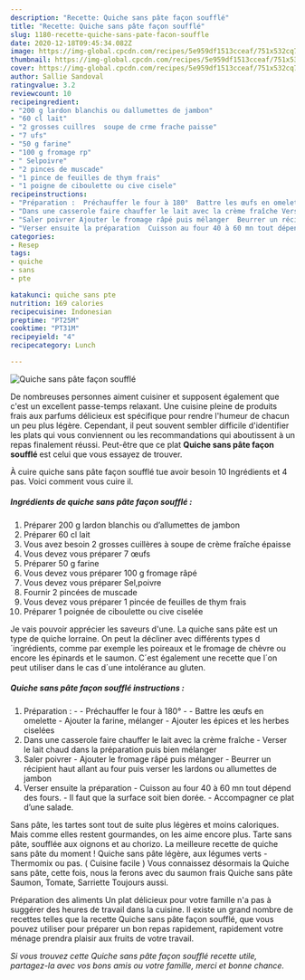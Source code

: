```yaml
---
description: "Recette: Quiche sans pâte façon soufflé"
title: "Recette: Quiche sans pâte façon soufflé"
slug: 1180-recette-quiche-sans-pate-facon-souffle
date: 2020-12-18T09:45:34.082Z
image: https://img-global.cpcdn.com/recipes/5e959df1513cceaf/751x532cq70/quiche-sans-pate-facon-souffle-photo-principale-de-la-recette.jpg
thumbnail: https://img-global.cpcdn.com/recipes/5e959df1513cceaf/751x532cq70/quiche-sans-pate-facon-souffle-photo-principale-de-la-recette.jpg
cover: https://img-global.cpcdn.com/recipes/5e959df1513cceaf/751x532cq70/quiche-sans-pate-facon-souffle-photo-principale-de-la-recette.jpg
author: Sallie Sandoval
ratingvalue: 3.2
reviewcount: 10
recipeingredient:
- "200 g lardon blanchis ou dallumettes de jambon"
- "60 cl lait"
- "2 grosses cuillres  soupe de crme frache paisse"
- "7 ufs"
- "50 g farine"
- "100 g fromage rp"
- " Selpoivre"
- "2 pinces de muscade"
- "1 pince de feuilles de thym frais"
- "1 poigne de ciboulette ou cive cisele"
recipeinstructions:
- "Préparation :  Préchauffer le four à 180°  Battre les œufs en omelette  Ajouter la farine, mélanger  Ajouter les épices et les herbes ciselées"
- "Dans une casserole faire chauffer le lait avec la crème fraîche Verser le lait chaud dans la préparation puis bien mélanger"
- "Saler poivrer Ajouter le fromage râpé puis mélanger  Beurrer un récipient haut allant au four puis verser les lardons ou allumettes de jambon"
- "Verser ensuite la préparation  Cuisson au four 40 à 60 mn tout dépend des fours. Il faut que la surface soit bien dorée. Accompagner ce plat d’une salade."
categories:
- Resep
tags:
- quiche
- sans
- pte

katakunci: quiche sans pte 
nutrition: 169 calories
recipecuisine: Indonesian
preptime: "PT25M"
cooktime: "PT31M"
recipeyield: "4"
recipecategory: Lunch

---
```



![Quiche sans pâte façon soufflé](https://img-global.cpcdn.com/recipes/5e959df1513cceaf/751x532cq70/quiche-sans-pate-facon-souffle-photo-principale-de-la-recette.jpg)

De nombreuses personnes aiment cuisiner et supposent également que c'est un excellent passe-temps relaxant. Une cuisine pleine de produits frais aux parfums délicieux est spécifique pour rendre l'humeur de chacun un peu plus légère. Cependant, il peut souvent sembler difficile d'identifier les plats qui vous conviennent ou les recommandations qui aboutissent à un repas finalement réussi. Peut-être que ce plat <strong> Quiche sans pâte façon soufflé </strong> est celui que vous essayez de trouver.

<!--inarticleads1-->

À cuire quiche sans pâte façon soufflé tue avoir besoin 10 Ingrédients et 4 pas. Voici comment vous cuire il.

##### Ingrédients de quiche sans pâte façon soufflé :

1. Préparer 200 g lardon blanchis ou d’allumettes de jambon
1. Préparer 60 cl lait
1. Vous avez besoin 2 grosses cuillères à soupe de crème fraîche épaisse
1. Vous devez vous préparer 7 œufs
1. Préparer 50 g farine
1. Vous devez vous préparer 100 g fromage râpé
1. Vous devez vous préparer  Sel,poivre
1. Fournir 2 pincées de muscade
1. Vous devez vous préparer 1 pincée de feuilles de thym frais
1. Préparer 1 poignée de ciboulette ou cive ciselée


Je vais pouvoir apprécier les saveurs d&#39;une. La quiche sans pâte est un type de quiche lorraine. On peut la décliner avec différents types d´ingrédients, comme par exemple les poireaux et le fromage de chèvre ou encore les épinards et le saumon. C´est également une recette que l´on peut utiliser dans le cas d´une intolérance au gluten. 

<!--inarticleads2-->

##### Quiche sans pâte façon soufflé instructions :

1. Préparation : -  - Préchauffer le four à 180° -  - Battre les œufs en omelette  - Ajouter la farine, mélanger  - Ajouter les épices et les herbes ciselées
1. Dans une casserole faire chauffer le lait avec la crème fraîche - Verser le lait chaud dans la préparation puis bien mélanger
1. Saler poivrer - Ajouter le fromage râpé puis mélanger  - Beurrer un récipient haut allant au four puis verser les lardons ou allumettes de jambon
1. Verser ensuite la préparation  - Cuisson au four 40 à 60 mn tout dépend des fours. - Il faut que la surface soit bien dorée. - Accompagner ce plat d’une salade.


Sans pâte, les tartes sont tout de suite plus légères et moins caloriques. Mais comme elles restent gourmandes, on les aime encore plus. Tarte sans pâte, soufflée aux oignons et au chorizo. La meilleure recette de quiche sans pâte du moment ! Quiche sans pâte légère, aux légumes verts - Thermomix ou pas. ( Cuisine facile ) Vous connaissez désormais la Quiche sans pâte, cette fois, nous la ferons avec du saumon frais Quiche sans pâte Saumon, Tomate, Sarriette Toujours aussi. 

<!--inarticleads1-->

<p>
Préparation des aliments Un plat délicieux pour votre famille n'a pas à suggérer des heures de travail dans la cuisine. Il existe un grand nombre de recettes telles que la recette Quiche sans pâte façon soufflé, que vous pouvez utiliser pour préparer un bon repas rapidement, rapidement votre ménage prendra plaisir aux fruits de votre travail.
</p>

<p>
<i>Si vous trouvez cette Quiche sans pâte façon soufflé recette utile, partagez-la avec vos bons amis ou votre famille, merci et bonne chance.</i>
</p>
